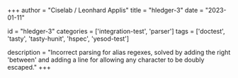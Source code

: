 
+++
author = "Ciselab / Leonhard Applis"
title = "hledger-3"
date = "2023-01-11"

id = "hledger-3"
categories = ['integration-test', 'parser']
tags = ['doctest', 'tasty', 'tasty-hunit', 'hspec', 'yesod-test']

description = "Incorrect parsing for alias regexes, solved by adding the right 'between' and adding a line for allowing any character to be doubly escaped."
+++
